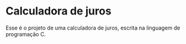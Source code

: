 # Calculadora de juros

Esse é o projeto de uma calculadora de juros, escrita na linguagem de programação C.
